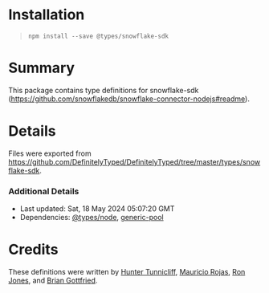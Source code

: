 # Installation
> `npm install --save @types/snowflake-sdk`

# Summary
This package contains type definitions for snowflake-sdk (https://github.com/snowflakedb/snowflake-connector-nodejs#readme).

# Details
Files were exported from https://github.com/DefinitelyTyped/DefinitelyTyped/tree/master/types/snowflake-sdk.

### Additional Details
 * Last updated: Sat, 18 May 2024 05:07:20 GMT
 * Dependencies: [@types/node](https://npmjs.com/package/@types/node), [generic-pool](https://npmjs.com/package/generic-pool)

# Credits
These definitions were written by [Hunter Tunnicliff](https://github.com/htunnicliff), [Mauricio Rojas](https://github.com/orellabac), [Ron Jones](https://github.com/boatilus), and [Brian Gottfried](https://github.com/briangottfried).
